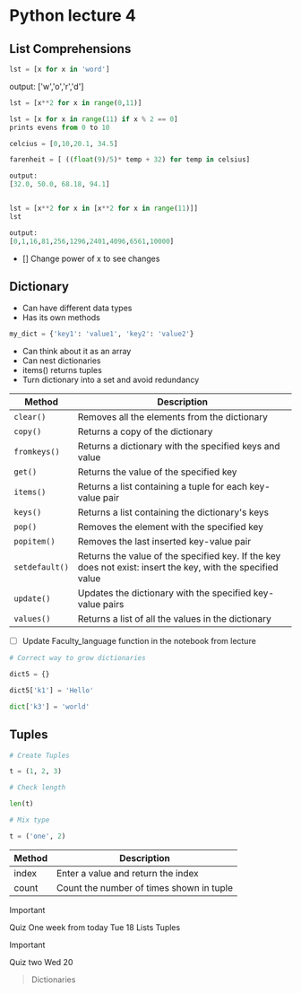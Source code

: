 # Python lecture 4

## List Comprehensions

```python
lst = [x for x in 'word']
```

output:
['w','o','r','d']

```python
lst = [x**2 for x in range(0,11)]

```

```Python
lst = [x for x in range(11) if x % 2 == 0]
prints evens from 0 to 10

```

```Python
celcius = [0,10,20.1, 34.5]

farenheit = [ ((float(9)/5)* temp + 32) for temp in celsius]

output:
[32.0, 50.0, 68.18, 94.1]

```

```Python

lst = [x**2 for x in [x**2 for x in range(11)]]
lst

output:
[0,1,16,81,256,1296,2401,4096,6561,10000]

```

- [] Change power of x to see changes

## Dictionary

- Can have different data types
- Has its own methods

```Python
my_dict = {'key1': 'value1', 'key2': 'value2'}


```

- Can think about it as an array
- Can nest dictionaries
- items() returns tuples
- Turn dictionary into a set and avoid redundancy

| Method         | Description                                                                                                 |
| -------------- | ----------------------------------------------------------------------------------------------------------- |
| `clear()`      | Removes all the elements from the dictionary                                                                |
| `copy()`       | Returns a copy of the dictionary                                                                            |
| `fromkeys()`   | Returns a dictionary with the specified keys and value                                                      |
| `get()`        | Returns the value of the specified key                                                                      |
| `items()`      | Returns a list containing a tuple for each key-value pair                                                   |
| `keys()`       | Returns a list containing the dictionary's keys                                                             |
| `pop()`        | Removes the element with the specified key                                                                  |
| `popitem()`    | Removes the last inserted key-value pair                                                                    |
| `setdefault()` | Returns the value of the specified key. If the key does not exist: insert the key, with the specified value |
| `update()`     | Updates the dictionary with the specified key-value pairs                                                   |
| `values()`     | Returns a list of all the values in the dictionary                                                          |

- [ ] Update Faculty_language function in the notebook from lecture

```Python
# Correct way to grow dictionaries

dict5 = {}

dict5['k1'] = 'Hello'

dict['k3'] = 'world'

```

## Tuples

```Python
# Create Tuples

t = (1, 2, 3)

# Check length

len(t)

# Mix type

t = ('one', 2)

```

| Method | Description                              |
| ------ | ---------------------------------------- |
| index  | Enter a value and return the index       |
| count  | Count the number of times shown in tuple |

> [!IMPORTANT]
> Quiz One week from today
> Tue 18
> Lists
> Tuples

> [!IMPORTANT]
> Quiz two
> Wed 20

> Dictionaries

